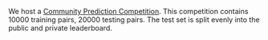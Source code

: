 We host a [Community Prediction Competition](https://www.kaggle.com/competitions/visual-color-difference-evaluation). 
This competition contains 10000 training pairs, 20000 testing pairs. The test set is split evenly into the public and private leaderboard.
